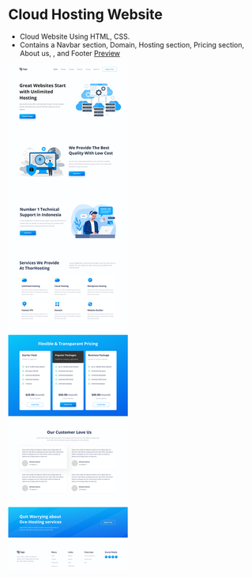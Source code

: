 # Cloud Hosting Website
* Cloud Website Using HTML, CSS.
* Contains a Navbar section, Domain, Hosting section, Pricing section, About us, , and Footer
[Preview](https://jaydev-cloud-hosting-project-11.netlify.app/)

![screenshot](./Hosting%20Landing%20Page.png)
